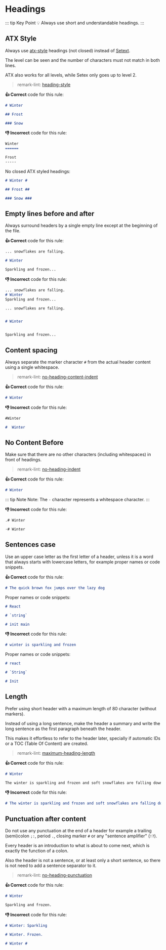 # Headings

::: tip Key Point
:bulb: Always use short and understandable headings.
:::
<!-- vale off -->
## ATX Style
<!-- vale on -->
Always use [atx-style](http://www.aaronsw.com/2002/atx/intro "Link explaining what atx-style is") headings (not closed) instead of [Setext](http://docutils.sourceforge.net/mirror/setext.html "Link explaining what Setext is").

The level can be seen and the number of characters must not match in both lines.

ATX also works for all levels, while Setex only goes up to level 2.

> remark-lint: [heading-style](https://github.com/remarkjs/remark-lint/tree/master/packages/remark-lint-heading-style "Link to remarkjs docs")

**:thumbsup: Correct** code for this rule:

```markdown
# Winter

## Frost

### Snow
```

**:thumbsdown: Incorrect** code for this rule:

```markdown
Winter
======

Frost
-----
```

No closed ATX styled headings:

```markdown
# Winter #

## Frost ##

### Snow ###
```

## Empty lines before and after

Always surround headers by a single empty line except at the beginning of the file.

**:thumbsup: Correct** code for this rule:

```markdown
... snowflakes are falling.

# Winter

Sparkling and frozen...
```

**:thumbsdown: Incorrect** code for this rule:

```markdown
... snowflakes are falling.
# Winter
Sparkling and frozen...
```

```markdown
... snowflakes are falling.


# Winter


Sparkling and frozen...
```

## Content spacing

Always separate the marker character `#` from the actual header content using a single whitespace.

> remark-lint: [no-heading-content-indent](https://github.com/remarkjs/remark-lint/tree/master/packages/remark-lint-no-heading-content-indent "Link to remarkjs docs")

**:thumbsup: Correct** code for this rule:

```markdown
# Winter
```

**:thumbsdown: Incorrect** code for this rule:

```markdown
#Winter
```

```markdown
#  Winter
```

## No Content Before

Make sure that there are no other characters (including whitespaces) in front of headings.

> remark-lint: [no-heading-indent](https://github.com/remarkjs/remark-lint/tree/master/packages/remark-lint-no-heading-content-indent "Link to remarkjs docs")

**:thumbsup: Correct** code for this rule:

```markdown
# Winter
```

::: tip Note
Note: The `·` character represents a whitespace character.
:::

**:thumbsdown: Incorrect** code for this rule:

```markdown
.# Winter
```

```markdown
·# Winter
```

## Sentences case

Use an upper case letter as the first letter of a header, unless it is a word that always starts with lowercase letters,
for example proper names or code snippets.

**:thumbsup: Correct** code for this rule:

```markdown
# The quick brown fox jumps over the lazy dog
```

Proper names or code snippets:

```markdown
# React

# `string`

# init main
```

**:thumbsdown: Incorrect** code for this rule:

```markdown
# winter is sparkling and frozen
```

Proper names or code snippets:

```markdown
# react

# `String`

# Init
```

## Length

Prefer using short header with a maximum length of 80 character (without markers).

Instead of using a long sentence, make the header a summary and write the long sentence as the first paragraph beneath the header.

This makes it effortless to refer to the header later, specially if automatic IDs or a TOC (Table Of Content) are created.

> remark-lint: [maximum-heading-length](https://github.com/remarkjs/remark-lint/tree/master/packages/remark-lint-maximum-heading-length "Link to remarkjs docs")

**:thumbsup: Correct** code for this rule:

```markdown
# Winter

The winter is sparkling and frozen and soft snowflakes are falling down on the world!
```

**:thumbsdown: Incorrect** code for this rule:

```markdown
# The winter is sparkling and frozen and soft snowflakes are falling down on the world!
```

## Punctuation after content

Do not use any punctuation at the end of a header
for example a trailing (semi)colon `;:`, period `.`, closing marker `#` or any "sentence amplifier" (`!?`).

Every header is an introduction to what is about to come next, which is exactly the function of a colon.

Also the header is not a sentence, or at least only a short sentence, so there is not need to add a sentence separator to it.

> remark-lint: [no-heading-punctuation](https://github.com/remarkjs/remark-lint/tree/master/packages/remark-lint-no-heading-punctuation "Link to remarkjs docs")

**:thumbsup: Correct** code for this rule:

```markdown
# Winter

Sparkling and frozen.
```

**:thumbsdown: Incorrect** code for this rule:

```markdown
# Winter: Sparkling
```

```markdown
# Winter. Frozen.
```

```markdown
# Winter #
```
